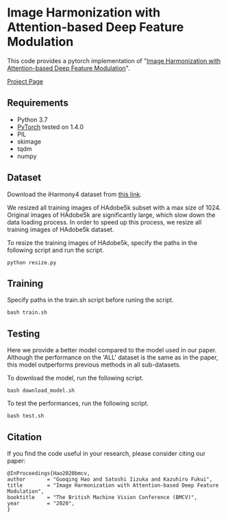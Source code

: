 # Image Harmonization with Attention-based Deep Feature Modulation

This code provides a pytorch implementation of "[Image Harmonization with Attention-based Deep Feature Modulation](https://www.bmvc2020-conference.com/assets/papers/0121.pdf)".

[Project Page](https://dominoer.github.io/bmvc2020_image_harmonization/)

## Requirements
- Python 3.7
- [PyTorch](https://pytorch.org/) tested on 1.4.0
- PIL
- skimage
- tqdm
- numpy

## Dataset
Download the iHarmony4 dataset from [this link](https://github.com/bcmi/Image_Harmonization_Datasets).

We resized all training images of HAdobe5k subset with a max size of 1024. Original images of HAdobe5k are significantly large, which slow down the data loading process. In order to speed up this process, we resize all training images of HAdobe5k dataset. 

To resize the training images of HAdobe5k, specify the paths in the following script and run the script. 
```
python resize.py
```
## Training
Specify paths in the train.sh script before runing the script.
```
bash train.sh
```
## Testing
Here we provide a better model compared to the model used in our paper. Although the performance on the 'ALL' dataset is the same as in the paper, this model outperforms previous methods in all sub-datasets.

To download the model, run the following script.
```
bash download_model.sh
```

To test the performances, run the following script.
```
bash test.sh
```
## Citation
If you find the code useful in your research, please consider citing our paper:
```
@InProceedings{Hao2020bmcv,
author       = "Guoqing Hao and Satoshi Iizuka and Kazuhiro Fukui",
title        = "Image Harmonization with Attention-based Deep Feature Modulation",
booktitle    = "The British Machine Vision Conference (BMCV)",
year         = "2020",
}
```